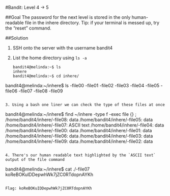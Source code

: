 #Bandit: Level 4 -> 5

##Goal
The password for the next level is stored in the only human-readable file in the inhere directory. Tip: if your terminal is messed up, try the “reset” command.

##Solution
1. SSH onto the server with the username bandit4

2. List the home directory using `ls -a`

   ```
   bandit4@melinda:~$ ls
   inhere
   bandit4@melinda:~$ cd inhere/
  bandit4@melinda:~/inhere$ ls
   -file00  -file01  -file02  -file03  -file04  -file05  -file06  -file07  -file08  -file09
   ```

3. Using a bash one liner we can check the type of these files at once

   ```
   bandit4@melinda:~/inhere$ find ~/inhere -type f -exec file {} \;
   /home/bandit4/inhere/-file08: data
   /home/bandit4/inhere/-file05: data
   /home/bandit4/inhere/-file07: ASCII text
   /home/bandit4/inhere/-file04: data
   /home/bandit4/inhere/-file00: data
   /home/bandit4/inhere/-file01: data
   /home/bandit4/inhere/-file06: data
   /home/bandit4/inhere/-file03: data
   /home/bandit4/inhere/-file09: data
   /home/bandit4/inhere/-file02: data
   ```

4. There's our human readable text highlighted by the `ASCII text` output of the file command

   ```
   bandit4@melinda:~/inhere$ cat ./-file07
   koReBOKuIDDepwhWk7jZC0RTdopnAYKh
   ```

Flag: koReBOKuIDDepwhWk7jZC0RTdopnAYKh
